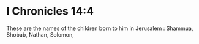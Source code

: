 # I Chronicles 14:4

These are the names of the children born to him in Jerusalem : Shammua, Shobab, Nathan, Solomon,
